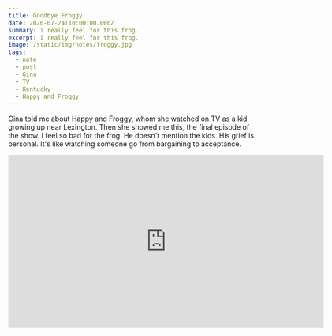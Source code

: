 ```yaml
---
title: Goodbye Froggy.
date: 2020-07-24T10:00:00.000Z
summary: I really feel for this frog.
excerpt: I really feel for this frog.
image: /static/img/notes/froggy.jpg
tags:
  - note
  - post
  - Gina
  - TV
  - Kentucky
  - Happy and Froggy
---
```


Gina told me about Happy and Froggy, whom she watched on TV as a kid growing up near Lexington. Then she showed me this, the final episode of the show. I feel so bad for the frog. He doesn't mention the kids. His grief is personal. It's like watching someone go from bargaining to acceptance.

<iframe width="640" height="350" src="https://www.youtube.com/embed/HSKnpS9maDY?start=178" frameborder="0" allow="accelerometer; autoplay; encrypted-media; gyroscope; picture-in-picture" allowfullscreen></iframe>

